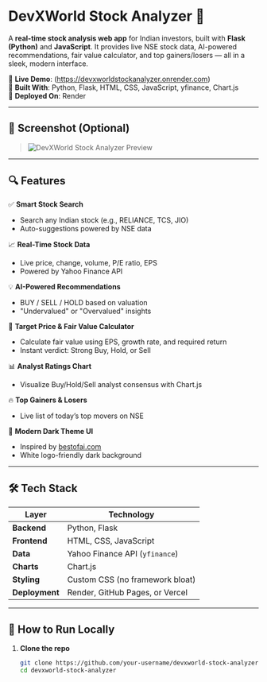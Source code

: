 # DevXWorld Stock Analyzer 🚀

A **real-time stock analysis web app** for Indian investors, built with **Flask (Python)** and **JavaScript**. It provides live NSE stock data, AI-powered recommendations, fair value calculator, and top gainers/losers — all in a sleek, modern interface.

🎯 **Live Demo**: (https://devxworldstockanalyzer.onrender.com)   
📘 **Built With**: Python, Flask, HTML, CSS, JavaScript, yfinance, Chart.js  
🚀 **Deployed On**: Render

---

## 📸 Screenshot (Optional)

> ![DevXWorld Stock Analyzer Preview](screenshots/screenshot.png)
>

---

## 🔍 Features

✅ **Smart Stock Search**  
- Search any Indian stock (e.g., RELIANCE, TCS, JIO)  
- Auto-suggestions powered by NSE data

📈 **Real-Time Stock Data**  
- Live price, change, volume, P/E ratio, EPS  
- Powered by Yahoo Finance API

💡 **AI-Powered Recommendations**  
- BUY / SELL / HOLD based on valuation  
- "Undervalued" or "Overvalued" insights

🎯 **Target Price & Fair Value Calculator**  
- Calculate fair value using EPS, growth rate, and required return  
- Instant verdict: Strong Buy, Hold, or Sell

📊 **Analyst Ratings Chart**  
- Visualize Buy/Hold/Sell analyst consensus with Chart.js

🔥 **Top Gainers & Losers**  
- Live list of today’s top movers on NSE

🎨 **Modern Dark Theme UI**  
- Inspired by [bestofai.com](https://bestofai.com)  
- White logo-friendly dark background

---

## 🛠️ Tech Stack

| Layer | Technology |
|------|------------|
| **Backend** | Python, Flask |
| **Frontend** | HTML, CSS, JavaScript |
| **Data** | Yahoo Finance API (`yfinance`) |
| **Charts** | Chart.js |
| **Styling** | Custom CSS (no framework bloat) |
| **Deployment** | Render, GitHub Pages, or Vercel |

---

## 🚀 How to Run Locally

1. **Clone the repo**
   ```bash
   git clone https://github.com/your-username/devxworld-stock-analyzer.git
   cd devxworld-stock-analyzer

